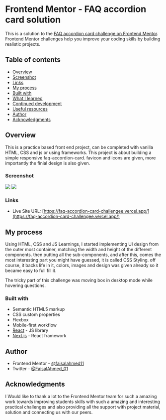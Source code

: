 # Frontend Mentor - FAQ accordion card solution

This is a solution to the [FAQ accordion card challenge on Frontend Mentor](https://www.frontendmentor.io/challenges/faq-accordion-card-XlyjD0Oam). Frontend Mentor challenges help you improve your coding skills by building realistic projects. 

## Table of contents

  - [Overview](#overview)
  - [Screenshot](#screenshot)
  - [Links](#links)
  - [My process](#my-process)
  - [Built with](#built-with)
  - [What I learned](#what-i-learned)
  - [Continued development](#continued-development)
  - [Useful resources](#useful-resources)
  - [Author](#author)
  - [Acknowledgments](#acknowledgments)

## Overview

This is a practice based front end project, can be completed with vanilla HTML, CSS and js or using frameworks.
This project is about building a simple responsive faq-accordion-card. 
favicon and icons are given, more importantly the finial design is also given.

### Screenshot

![](./public/1.png)
![](./public/2.png)

### Links

- Live Site URL: [https://faq-accordion-card-challengee.vercel.app/](https://faq-accordion-card-challengee.vercel.app/)

## My process

Using HTML, CSS and JS Learnings, I started implementing UI design from the outer most container, matching the width and height of the different components. then putting all the sub-components, and after this, comes the most interesting part you might have guessed, it is called CSS Styling.
off course, it backs life in it, colors, images and design was given already so it became easy to full fill it.

The tricky part of this challenge was moving box in desktop mode while hovering questions. 

### Built with

- Semantic HTML5 markup
- CSS custom properties
- Flexbox
- Mobile-first workflow
- [React](https://reactjs.org/) - JS library
- [Next.js](https://nextjs.org/) - React framework

## Author

- Frontend Mentor - [@faisalahmed11](https://www.frontendmentor.io/profile/@faisalahmed11)
- Twitter - [@FaisalAhmed_01](https://www.twitter.com/FaisalAhmed_01)

## Acknowledgments

I Would like to thank a lot to the Frontend Mentor team for such a amazing work towards improving students skills with such a amazing and interesting practical challenges and also providing all the support with project material, solution and connecting us with our peers.
